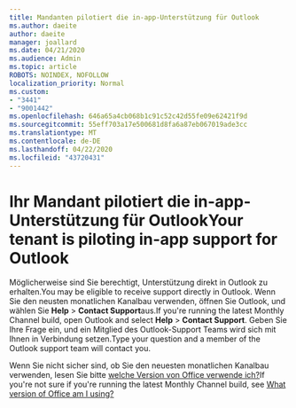 ```yaml
---
title: Mandanten pilotiert die in-app-Unterstützung für Outlook
ms.author: daeite
author: daeite
manager: joallard
ms.date: 04/21/2020
ms.audience: Admin
ms.topic: article
ROBOTS: NOINDEX, NOFOLLOW
localization_priority: Normal
ms.custom:
- "3441"
- "9001442"
ms.openlocfilehash: 646a65a4cb068b1c91c52c42d55fe09e62421f9d
ms.sourcegitcommit: 55eff703a17e500681d8fa6a87eb067019ade3cc
ms.translationtype: MT
ms.contentlocale: de-DE
ms.lasthandoff: 04/22/2020
ms.locfileid: "43720431"
---
```

# <a name="your-tenant-is-piloting-in-app-support-for-outlook"></a><span data-ttu-id="2730b-102">Ihr Mandant pilotiert die in-app-Unterstützung für Outlook</span><span class="sxs-lookup"><span data-stu-id="2730b-102">Your tenant is piloting in-app support for Outlook</span></span>

<span data-ttu-id="2730b-103">Möglicherweise sind Sie berechtigt, Unterstützung direkt in Outlook zu erhalten.</span><span class="sxs-lookup"><span data-stu-id="2730b-103">You may be eligible to receive support directly in Outlook.</span></span> <span data-ttu-id="2730b-104">Wenn Sie den neusten monatlichen Kanalbau verwenden, öffnen Sie Outlook, und wählen Sie **Help** > **Contact Support**aus.</span><span class="sxs-lookup"><span data-stu-id="2730b-104">If you're running the latest Monthly Channel build, open Outlook and select **Help** > **Contact Support**.</span></span> <span data-ttu-id="2730b-105">Geben Sie Ihre Frage ein, und ein Mitglied des Outlook-Support Teams wird sich mit Ihnen in Verbindung setzen.</span><span class="sxs-lookup"><span data-stu-id="2730b-105">Type your question and a member of the Outlook support team will contact you.</span></span>

<span data-ttu-id="2730b-106">Wenn Sie nicht sicher sind, ob Sie den neuesten monatlichen Kanalbau verwenden, lesen Sie bitte [welche Version von Office verwende ich?](https://support.office.com/article/932788B8-A3CE-44BF-BB09-E334518B8B19)</span><span class="sxs-lookup"><span data-stu-id="2730b-106">If you're not sure if you're running the latest Monthly Channel build, see [What version of Office am I using?](https://support.office.com/article/932788B8-A3CE-44BF-BB09-E334518B8B19)</span></span>